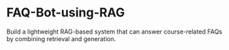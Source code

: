 # FAQ-Bot-using-RAG
Build a lightweight RAG-based system that can answer course-related FAQs by combining retrieval and generation.
